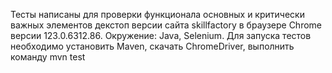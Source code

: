 Тесты написаны для проверки функционала основных и критически важных элементов декстоп версии сайта skillfactory в браузере Chrome версии 123.0.6312.86. Окружение: Java, Selenium.
Для запуска тестов необходимо установить Maven, скачать ChromeDriver, выполнить команду mvn test